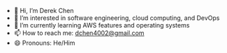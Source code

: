 - 👋 Hi, I’m Derek Chen
- 👀 I’m interested in software engineering, cloud computing, and DevOps
- 🌱 I’m currently learning AWS features and operating systems
- 📫 How to reach me: dchen4002@gmail.com
- 😄 Pronouns: He/Him


<!---
derekgwu/derekgwu is a ✨ special ✨ repository because its `README.md` (this file) appears on your GitHub profile.
You can click the Preview link to take a look at your changes.
--->
